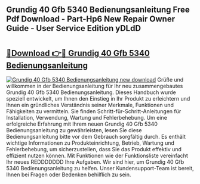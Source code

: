 ## Grundig 40 Gfb 5340 Bedienungsanleitung Free Pdf Download - Part-Hp6 New Repair Owner Guide - User Service Edition yDLdD

# <h2><a href="http://df4jfst.blite.top/?on=Grundig+40+Gfb+5340+Bedienungsanleitung">🔗Download 👉🔴 Grundig 40 Gfb 5340 Bedienungsanleitung</a></h2>

[![Grundig 40 Gfb 5340 Bedienungsanleitung new download](https://i.imgur.com/lujVjoI.png)](http://df4jfst.blite.top/?on=Grundig+40+Gfb+5340+Bedienungsanleitung)
Grüße und willkommen in der Bedienungsanleitung für Ihr neu zusammengebautes Grundig 40 Gfb 5340 Bedienungsanleitung. Dieses Handbuch wurde speziell entwickelt, um Ihnen den Einstieg in Ihr Produkt zu erleichtern und Ihnen ein gründliches Verständnis seiner Merkmale, Funktionen und Fähigkeiten zu vermitteln. Sie finden Schritt-für-Schritt-Anleitungen für Installation, Verwendung, Wartung und Fehlerbehebung. Um eine erfolgreiche Erfahrung mit Ihrem neuen Grundig 40 Gfb 5340 Bedienungsanleitung zu gewährleisten, lesen Sie diese Bedienungsanleitung bitte vor dem Gebrauch sorgfältig durch. Es enthält wichtige Informationen zu Produkteinrichtung, Betrieb, Wartung und Fehlerbehebung, um sicherzustellen, dass Sie das Produkt effektiv und effizient nutzen können. Mit Funktionen wie der Funktionsliste vereinfacht Ihr neues REDDDDDDD Ihre Aufgaben. Wir sind hier, um Grundig 40 Gfb 5340 Bedienungsanleitung zu helfen. Unser Kundensupport-Team ist bereit, Ihnen bei Fragen oder Bedenken behilflich zu sein.
